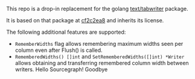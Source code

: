 This repo is a drop-in replacement for the golang [text/tabwriter](https://golang.org/pkg/text/tabwriter/) package.

It is based on that package at [cf2c2ea8](https://github.com/golang/go/tree/cf2c2ea89d09d486bb018b1817c5874388038c3a/src/text/tabwriter) and inherits its license.

The following additional features are supported:
* `RememberWidths` flag allows remembering maximum widths seen per column even after Flush() is called.
* `RememberedWidths() []int` and `SetRememberedWidths([]int) *Writer` allows obtaining and transferring remembered column width between writers.
Hello Sourcegraph!
Goodbye
